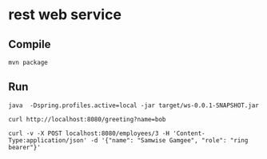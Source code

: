 rest web service
=====

Compile
---
`mvn package`

Run
----

`java  -Dspring.profiles.active=local -jar target/ws-0.0.1-SNAPSHOT.jar`

`curl http://localhost:8080/greeting?name=bob`

`curl -v -X POST localhost:8080/employees/3 -H 'Content-Type:application/json' -d '{"name": "Samwise Gamgee", "role": "ring bearer"}'`

